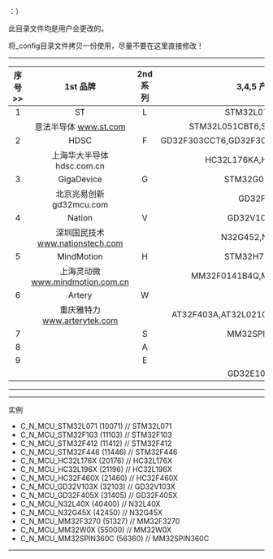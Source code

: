 ：）

此目录文件均是用户会更改的。

将_config目录文件拷贝一份使用，尽量不要在这里直接修改！

---
|序号>>|1st 品牌|2nd 系列|3,4,5 产品线|||||
|:-:|:-:|:-:|:-:|:-:|:-:|:-:|:-:|
|1|ST|L|STM32L071CBT6|
||意法半导体 www.st.com||STM32L051CBT6,STM32F446RET6|
|2|HDSC|F|GD32F303CCT6,GD32F303VET6,GD32F305RGT6|
||上海华大半导体 hdsc.com.cn||HC32L176KA,HC32F460KE|
|3|GigaDevice|G|STM32G030CBT6|
||北京兆易创新 gd32mcu.com||GD32F330|
|4|Nation|V|GD32V103CBT6|
||深圳国民技术 www.nationstech.com||N32G452,N32L405|
|5|MindMotion|H|STM32H750VBT6|
||上海灵动微 www.mindmotion.com.cn||MM32F0141B4Q,MM32F0144C1T|
|6|Artery|W||
||重庆雅特力 www.arterytek.com||AT32F403A,AT32L021C8T7,AT32F425R8T7|
|7||S|MM32SPIN223C|
|8||A||
|9||E||
||||GD32E103C8T6|
---
---
实例
* C_N_MCU_STM32L071         (10071)  // STM32L071
* C_N_MCU_STM32F103         (11103)  // STM32F103
* C_N_MCU_STM32F412         (11412)  // STM32F412
* C_N_MCU_STM32F446         (11446)  // STM32F446
* C_N_MCU_HC32L176X         (20176)  // HC32L176X
* C_N_MCU_HC32L196X         (21196)  // HC32L196X
* C_N_MCU_HC32F460X         (21460)  // HC32F460X
* C_N_MCU_GD32V103X         (32103)  // GD32V103X
* C_N_MCU_GD32F405X         (31405)  // GD32F405X
* C_N_MCU_N32L40X           (40400)  // N32L40X
* C_N_MCU_N32G45X           (42450)  // N32G45X
* C_N_MCU_MM32F3270         (51327)  // MM32F3270  
* C_N_MCU_MM32W0X           (55000)  // MM32W0X
* C_N_MCU_MM32SPIN360C      (56360)  // MM32SPIN360C
---
